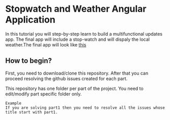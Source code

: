 # Stopwatch and Weather Angular Application

In this tutorial you will step-by-step learn to build a multifunctional updates app. The final app will include a stop-watch and will dispaly the local weather.The final app will look like [this](https://vidur149.github.io/angular/weather_stopwatch/)  

## How to begin?

First, you need to download/clone this repository. After that you can proceed resolving the github issues created for each part.  

This repository has one folder per part of the project. You need to edit/modify part specific folder only.

```
Example  
If you are solving part1 then you need to resolve all the issues whose title start with part1.
